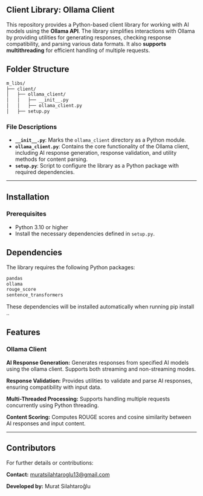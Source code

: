 ## Client Library: Ollama Client
This repository provides a Python-based client library for working with AI models using the **Ollama API**. The library simplifies interactions with Ollama by providing utilities for generating responses, checking response compatibility, and parsing various data formats. It also **supports multithreading** for efficient handling of multiple requests.

## Folder Structure
```bash
m_libs/
├── client/
│   ├── ollama_client/
│   │   ├── __init__.py
│   │   ├── ollama_client.py
│   ├── setup.py
```



### File Descriptions

- **`__init__.py`**: Marks the `ollama_client` directory as a Python module.
- **`ollama_client.py`**: Contains the core functionality of the Ollama client, including AI response generation, response validation, and utility methods for content parsing.
- **`setup.py`**: Script to configure the library as a Python package with required dependencies.

---

## Installation

### Prerequisites

- Python 3.10 or higher
- Install the necessary dependencies defined in `setup.py`.



## Dependencies
The library requires the following Python packages:
```bash
pandas
ollama
rouge_score
sentence_transformers
```
These dependencies will be installed automatically when running pip install ..


## Features
### Ollama Client
**AI Response Generation:**
Generates responses from specified AI models using the ollama client. Supports both streaming and non-streaming modes.

**Response Validation:**
Provides utilities to validate and parse AI responses, ensuring compatibility with input data.

**Multi-Threaded Processing:**
Supports handling multiple requests concurrently using Python threading.

**Content Scoring:**
Computes ROUGE scores and cosine similarity between AI responses and input content.



---


## Contributors

For further details or contributions: 

**Contact:** [muratsilahtaroglu13@gmail.com](mailto:muratsilahtaroglu13@gmail.com)

**Developed by:**  Murat Silahtaroğlu 
